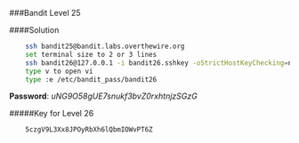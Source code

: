 ###Bandit Level 25

####Solution
```bash
	ssh bandit25@bandit.labs.overthewire.org
	set terminal size to 2 or 3 lines
	ssh bandit26@127.0.0.1 -i bandit26.sshkey -oStrictHostKeyChecking=no
	type v to open vi
	type :e /etc/bandit_pass/bandit26
```
**Password**: *uNG9O58gUE7snukf3bvZ0rxhtnjzSGzG*


#####Key for Level 26
```
	5czgV9L3Xx8JPOyRbXh6lQbmIOWvPT6Z
```
